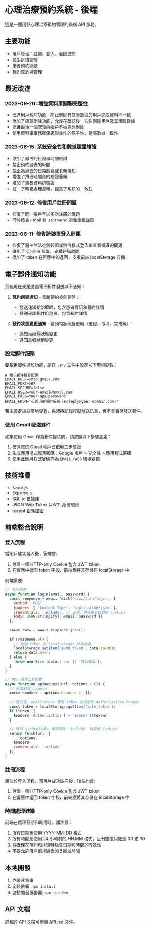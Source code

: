 # 心理治療預約系統 - 後端

這是一個用於心理治療預約管理的後端 API 服務。

## 主要功能

- 用戶管理：註冊、登入、權限控制
- 醫生排班管理
- 患者預約掛號
- 預約查詢與管理

## 最近改進

### 2023-06-20: 增強資料庫關聯完整性

- 改進用戶刪除功能，防止刪除有關聯數據的用戶造成資料不一致
- 添加了級聯刪除功能，允許在確認後一次性刪除用戶及其關聯數據
- 保護最後一個管理員帳戶不被意外刪除
- 使用資料庫事務確保級聯操作的原子性，提高數據一致性

### 2023-06-15: 系統安全性和數據驗證增強

- 添加了嚴格的日期和時間驗證
- 禁止預約過去的時間
- 禁止為過去的日期創建或更新排班
- 增強了排班時間段的驗證邏輯
- 增加了患者資料的驗證
- 統一了時間處理邏輯，提高了系統的一致性

### 2023-06-12: 修復用戶註冊問題

- 修復了同一帳戶可以多次註冊的問題
- 同時檢查 email 和 username 避免重複註冊

### 2023-06-11: 修復跨裝置登入問題

- 修復了醫生無法從新裝置或無痕模式登入後查看排班的問題
- 優化了 Cookie 設置，支援跨域訪問
- 添加了 token 在回應中的返回，支援前端 localStorage 存儲

## 電子郵件通知功能

系統現在支援透過電子郵件發送以下通知：

1. **預約創建通知** - 當新預約被創建時：
   - 發送通知給治療師，包含患者資訊和預約詳情
   - 發送確認郵件給患者，包含預約詳情

2. **預約狀態變更通知** - 當預約狀態變更時（確認、取消、完成等）：
   - 通知治療師狀態變更
   - 通知患者狀態變更

### 設定郵件服務

要啟用郵件通知功能，請在 `.env` 文件中設定以下環境變數：

```
# 電子郵件服務配置
EMAIL_HOST=smtp.gmail.com
EMAIL_PORT=587
EMAIL_SECURE=false
EMAIL_USER=your-email@gmail.com
EMAIL_PASS=your-app-password
EMAIL_FROM="心理治療預約系統 <noreply@your-domain.com>"
```

若未設定這些環境變數，系統將記錄模擬發送訊息，但不會實際發送郵件。

### 使用 Gmail 發送郵件

如果使用 Gmail 作為郵件提供商，請按照以下步驟設定：

1. 確保您的 Gmail 帳戶已啟用二步驗證
2. 生成應用程式專用密碼：Google 帳戶 > 安全性 > 應用程式密碼
3. 使用此應用程式密碼作為 `EMAIL_PASS` 環境變數

## 技術堆疊

- Node.js
- Express.js
- SQLite 數據庫
- JSON Web Token (JWT) 身份驗證
- bcrypt 密碼加密

## 前端整合說明

### 登入流程

當用戶成功登入後，後端會:

1. 設置一個 HTTP-only Cookie 包含 JWT token
2. 在響應中返回 token 字段，前端應將其存儲在 localStorage 中

前端需要:
```javascript
// 登入請求
async function login(email, password) {
  const response = await fetch('/api/auth/login', {
    method: 'POST',
    headers: { 'Content-Type': 'application/json' },
    credentials: 'include', // 必須，用於接收和發送 cookies
    body: JSON.stringify({ email, password })
  });
  
  const data = await response.json();
  
  if (response.ok) {
    // 存儲 token 到 localStorage 作為後備
    localStorage.setItem('auth_token', data.token);
    return data.user;
  } else {
    throw new Error(data.error || '登入失敗');
  }
}

// API 請求工具函數
async function apiRequest(url, options = {}) {
  // 設置默認 headers
  const headers = options.headers || {};
  
  // 嘗試從 localStorage 獲取 token 並添加到 Authorization header
  const token = localStorage.getItem('auth_token');
  if (token) {
    headers['Authorization'] = `Bearer ${token}`;
  }
  
  // 確保 credentials 被設置為 'include' 以發送 cookies
  return fetch(url, {
    ...options,
    headers,
    credentials: 'include'
  });
}
```

### 註冊流程

類似於登入流程，當用戶成功註冊後，後端也會:

1. 設置一個 HTTP-only Cookie 包含 JWT token
2. 在響應中返回 token 字段，前端應將其存儲在 localStorage 中

### 時間處理建議

前端在處理日期和時間時，請注意：

1. 所有日期應使用 YYYY-MM-DD 格式
2. 所有時間應使用 24 小時制的 HH:MM 格式，且分鐘值只能是 00 或 30
3. 請確保在預約和排班時檢查日期和時間的有效性
4. 不要允許用戶選擇過去的日期或時間

## 本地開發

1. 克隆此倉庫
2. 安裝依賴: `npm install`
3. 啟動開發服務器: `npm run dev`

## API 文檔

詳細的 API 文檔可參閱 [API.md](./API.md) 文件。 